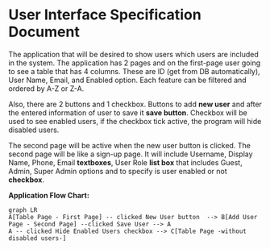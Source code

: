 ﻿
# User Interface Specification Document

The application that will be desired to show users which users are included in the system. The application has 2 pages and on the first-page user going to see a table that has 4 columns. These are ID (get from DB automatically), User Name, Email, and Enabled option. Each feature can be filtered and ordered by A-Z or Z-A. 

Also, there are 2 buttons and 1 checkbox. Buttons to add **new user** and after the entered information of user to save it **save button**. Checkbox will be used to see enabled users, if the checkbox tick active, the program will hide disabled users.

The second page will be active when the new user button is clicked. The second page will be like a sign-up page. It will include Username, Display Name, Phone, Email **textboxes**, User Role **list box** that includes Guest, Admin, Super Admin options and to specify is user enabled or not **checkbox**.  


**Application Flow Chart:**

```mermaid
graph LR
A[Table Page - First Page] -- clicked New User button  --> B[Add User Page - Second Page] --clicked Save User --> A
A -- clicked Hide Enabled Users checkbox --> C[Table Page -without disabled users-]

```

